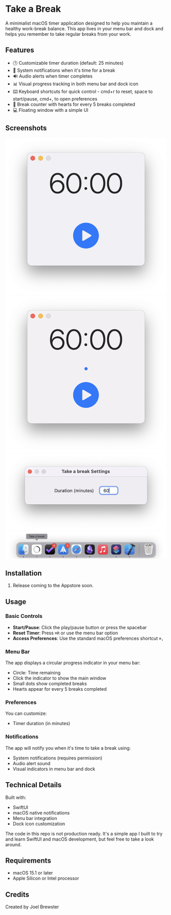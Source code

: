 # Take a Break

A minimalist macOS timer application designed to help you maintain a healthy work-break balance. This app lives in your menu bar and dock and helps you remember to take regular breaks from your work.

## Features

- 🕒 Customizable timer duration (default: 25 minutes)
- 🔔 System notifications when it's time for a break
- 🔊 Audio alerts when timer completes
- 📊 Visual progress tracking in both menu bar and dock icon
- ⌨️ Keyboard shortcuts for quick control - cmd+r to reset, space to start/pause, cmd+, to open preferences
- 🎯 Break counter with hearts for every 5 breaks completed
- 💻 Floating window with a simple UI

## Screenshots

![Main Window](screenshots/1.png)
![Break Time](screenshots/2.png) 
![Settings](screenshots/3.png)
![Dock Icon](screenshots/4.png)

## Installation

1. Release coming to the Appstore soon.

## Usage

### Basic Controls
- **Start/Pause**: Click the play/pause button or press the spacebar
- **Reset Timer**: Press `⌘R` or use the menu bar option
- **Access Preferences**: Use the standard macOS preferences shortcut `⌘,`

### Menu Bar
The app displays a circular progress indicator in your menu bar:
- Circle: Time remaining
- Click the indicator to show the main window
- Small dots show completed breaks
- Hearts appear for every 5 breaks completed

### Preferences
You can customize:
- Timer duration (in minutes)

### Notifications
The app will notify you when it's time to take a break using:
- System notifications (requires permission)
- Audio alert sound
- Visual indicators in menu bar and dock

## Technical Details

Built with:
- SwiftUI
- macOS native notifications
- Menu bar integration
- Dock icon customization

The code in this repo is not production ready. It's a simple app I built to try and learn SwiftUI and macOS development, but feel free to take a look around. 

## Requirements

- macOS 15.1 or later
- Apple Silicon or Intel processor

## Credits

Created by Joel Brewster
